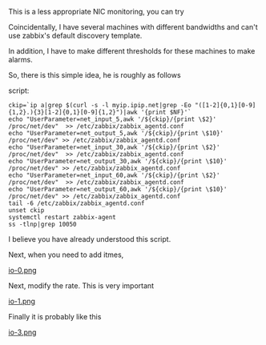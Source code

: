 This is a less appropriate NIC monitoring, you can try

Coincidentally, I have several machines with different bandwidths and can't use zabbix's default discovery template.

In addition, I have to make different thresholds for these machines to make alarms.

So, there is this simple idea, he is roughly as follows

script:
```
ckip=`ip a|grep $(curl -s -l myip.ipip.net|grep -Eo "([1-2]{0,1}[0-9]{1,2}.){3}[1-2]{0,1}[0-9]{1,2}")|awk '{print $NF}'`
echo "UserParameter=net_input_5,awk '/${ckip}/{print \$2}' /proc/net/dev"  >> /etc/zabbix/zabbix_agentd.conf
echo "UserParameter=net_output_5,awk '/${ckip}/{print \$10}' /proc/net/dev" >> /etc/zabbix/zabbix_agentd.conf
echo "UserParameter=net_input_30,awk '/${ckip}/{print \$2}' /proc/net/dev"  >> /etc/zabbix/zabbix_agentd.conf
echo "UserParameter=net_output_30,awk '/${ckip}/{print \$10}' /proc/net/dev" >> /etc/zabbix/zabbix_agentd.conf
echo "UserParameter=net_input_60,awk '/${ckip}/{print \$2}' /proc/net/dev"  >> /etc/zabbix/zabbix_agentd.conf
echo "UserParameter=net_output_60,awk '/${ckip}/{print \$10}' /proc/net/dev" >> /etc/zabbix/zabbix_agentd.conf
tail -6 /etc/zabbix/zabbix_agentd.conf
unset ckip
systemctl restart zabbix-agent
ss -tlnp|grep 10050
```
I believe you have already understood this script.

Next, when you need to add itmes,

[io-0.png](https://raw.githubusercontent.com/LinuxEA-Mark/zabbix3.0.2-complete-works/master/C7_eth0/io-0.png)

Next, modify the rate. This is very important

[io-1.png](https://raw.githubusercontent.com/LinuxEA-Mark/zabbix3.0.2-complete-works/master/C7_eth0/io-1.png)

Finally it is probably like this

[io-3.png](https://raw.githubusercontent.com/LinuxEA-Mark/zabbix3.0.2-complete-works/master/C7_eth0/io-3.png)
